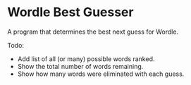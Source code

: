 # Wordle Best Guesser
A program that determines the best next guess for Wordle.

Todo:
- Add list of all (or many) possible words ranked.
- Show the total number of words remaining.
- Show how many words were eliminated with each guess.
